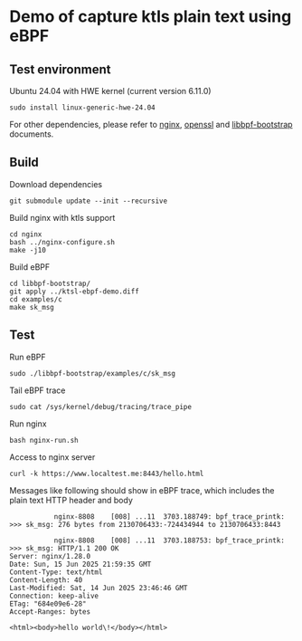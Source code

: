 # Demo of capture ktls plain text using eBPF

## Test environment

Ubuntu 24.04 with HWE kernel (current version 6.11.0)
```
sudo install linux-generic-hwe-24.04
```

For other dependencies, please refer to [nginx](https://github.com/nginx/nginx), [openssl](https://github.com/openssl/openssl) and [libbpf-bootstrap](https://github.com/libbpf/libbpf-bootstrap) documents.

## Build

Download dependencies
```
git submodule update --init --recursive
```

Build nginx with ktls support

```
cd nginx
bash ../nginx-configure.sh
make -j10
```


Build eBPF
```
cd libbpf-bootstrap/
git apply ../ktsl-ebpf-demo.diff
cd examples/c
make sk_msg
```

## Test


Run eBPF
```
sudo ./libbpf-bootstrap/examples/c/sk_msg
```

Tail eBPF trace
```
sudo cat /sys/kernel/debug/tracing/trace_pipe
```

Run nginx
```
bash nginx-run.sh
```

Access to nginx server
```
curl -k https://www.localtest.me:8443/hello.html
```

Messages like following should show in eBPF trace, which includes the plain text HTTP header and body
```
           nginx-8808    [008] ...11  3703.188749: bpf_trace_printk: >>> sk_msg: 276 bytes from 2130706433:-724434944 to 2130706433:8443

           nginx-8808    [008] ...11  3703.188753: bpf_trace_printk: >>> sk_msg: HTTP/1.1 200 OK
Server: nginx/1.28.0
Date: Sun, 15 Jun 2025 21:59:35 GMT
Content-Type: text/html
Content-Length: 40
Last-Modified: Sat, 14 Jun 2025 23:46:46 GMT
Connection: keep-alive
ETag: "684e09e6-28"
Accept-Ranges: bytes

<html><body>hello world\!</body></html>

```